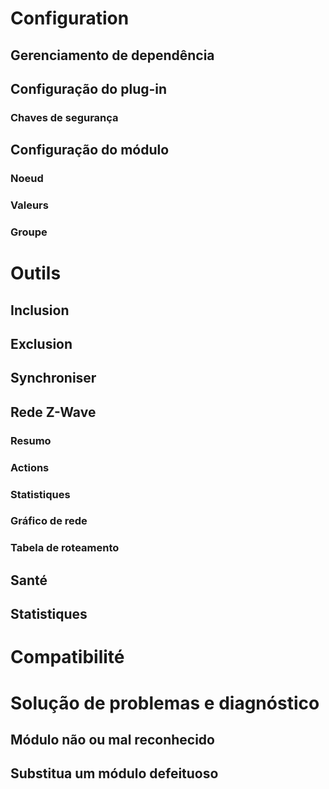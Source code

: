 # 

# Configuration

## Gerenciamento de dependência

## Configuração do plug-in

### Chaves de segurança

## Configuração do módulo

### Noeud

### Valeurs

### Groupe

# Outils

## Inclusion

## Exclusion

## Synchroniser

## Rede Z-Wave

### Resumo

### Actions

### Statistiques

### Gráfico de rede

### Tabela de roteamento

## Santé

## Statistiques

# Compatibilité

# Solução de problemas e diagnóstico

## Módulo não ou mal reconhecido

## Substitua um módulo defeituoso

